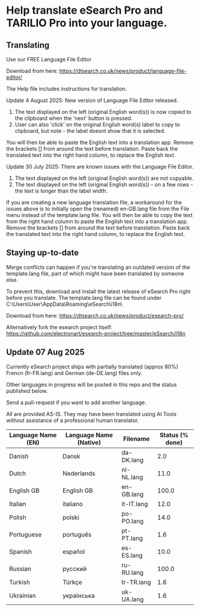 # Help translate eSearch Pro and TARILIO Pro into your language.

## Translating

Use our FREE Language File Editor

Download from here: https://dtsearch.co.uk/news/product/language-file-editor/

The Help file includes instructions for translation. 

Update 4 August 2025: New version of Language File Editor released.
1) The text displayed on the left  (original English word(s)) is now copied to the clipboard when the 'next' button is pressed. 
2) User can also 'click' on the original English word(s) label to copy to clipboard, but note - the label doesnt show that it is selected.

You will then be able to paste the English text into a translation app. Remove the brackets [] from around the text before translation. 
Paste back the translated text into the right hand column, to replace the English text. 

Update 30 July 2025: There are known issues with the Language File Editor.
1) The text displayed on the left  (original English word(s)) are not copyable. 
2) The text displayed on the left  (original English word(s)) - on a few rows - the text is longer than the label width.

If you are creating a new language translation file, a workaround for the issues above is to initially open the (renamed)
en-GB.lang file from the File menu instead of the template.lang file.
You will then be able to copy the text from the right hand column to paste the English text into a translation app.
Remove the brackets [] from around the text before translation. 
Paste back the translated text into the right hand column, to replace the English text.


## Staying up-to-date

Merge conflicts can happen if you're translating an outdated version of the template.lang file, part of which might have been translated by someone else. 

To prevent this, download and install the latest release of eSearch Pro right before you translate. The template.lang file can be found under C:\Users\User\AppData\Roaming\eSearch\i18n\

Download from here: https://dtsearch.co.uk/news/product/esearch-pro/

Alternatively fork the esearch project itself: https://github.com/electronart/esearch-project/tree/master/eSearch/i18n

## Update 07 Aug 2025

Currently eSearch project ships with partially translated (approx 80%)  Frencn (fr-FR.lang) and German (de-DE.lang) files only.

Other languages in progress will be posted in this repo and the status published below.

Send a pull-request if you want to add another language.

All are provided AS-IS. They may have been translated using AI Tools without assistance of a professional human translator.


| Language Name (EN) | Language Name (Native) | Filename | Status (% done) |
| ------------- | ------------- | ------------- | ------------- |
| Danish | Dansk | da-DK.lang | 2.0 |
| Dutch  | Nederlands | nl-NL.lang | 11.0 |
| English GB | English GB | en-GB.lang | 100.0 |
| Italian | italiano | it-IT.lang | 12.0 |
| Polish | polski | po-PO.lang | 14.0 |
| Portuguese | português | pt-PT.lang | 1.6 |
| Spanish | español | es-ES.lang | 10.0 |
| Russian | русский | ru-RU.lang | 100.0 |
| Turkish | Türkçe | tr-TR.lang | 1.6 |
| Ukrainian | українська | uk-UA.lang | 1.6 |


